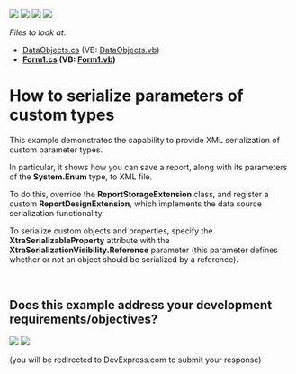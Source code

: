 <!-- default badges list -->
![](https://img.shields.io/endpoint?url=https://codecentral.devexpress.com/api/v1/VersionRange/128603236/11.1.4%2B)
[![](https://img.shields.io/badge/Open_in_DevExpress_Support_Center-FF7200?style=flat-square&logo=DevExpress&logoColor=white)](https://supportcenter.devexpress.com/ticket/details/E3186)
[![](https://img.shields.io/badge/📖_How_to_use_DevExpress_Examples-e9f6fc?style=flat-square)](https://docs.devexpress.com/GeneralInformation/403183)
[![](https://img.shields.io/badge/💬_Leave_Feedback-feecdd?style=flat-square)](#does-this-example-address-your-development-requirementsobjectives)
<!-- default badges end -->
<!-- default file list -->
*Files to look at*:

* [DataObjects.cs](./CS/DataObjects.cs) (VB: [DataObjects.vb](./VB/DataObjects.vb))
* **[Form1.cs](./CS/Form1.cs) (VB: [Form1.vb](./VB/Form1.vb))**
<!-- default file list end -->
# How to serialize parameters of custom types


<p>This example demonstrates the capability to provide XML serialization of custom parameter types.</p><p>In particular, it shows how you can save a report, along with its parameters of the <strong>System.Enum</strong> type, to XML file.</p><p>To do this, override the <strong>ReportStorageExtension</strong> class, and register a custom <strong>ReportDesignExtension</strong>, which implements the data source serialization functionality.</p><p>To serialize custom objects and properties, specify the <strong>XtraSerializ</strong><strong>ableProperty</strong> attribute with the <strong>XtraSerializationVisibility.Reference</strong> parameter (this parameter defines whether or not an object should be serialized by a reference).</p>

<br/>


<!-- feedback -->
## Does this example address your development requirements/objectives?

[<img src="https://www.devexpress.com/support/examples/i/yes-button.svg"/>](https://www.devexpress.com/support/examples/survey.xml?utm_source=github&utm_campaign=reporting-winforms-parameter-custom-type-serialization&~~~was_helpful=yes) [<img src="https://www.devexpress.com/support/examples/i/no-button.svg"/>](https://www.devexpress.com/support/examples/survey.xml?utm_source=github&utm_campaign=reporting-winforms-parameter-custom-type-serialization&~~~was_helpful=no)

(you will be redirected to DevExpress.com to submit your response)
<!-- feedback end -->
